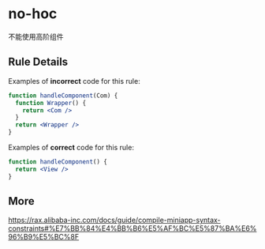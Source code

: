 # no-hoc
不能使用高阶组件

## Rule Details
Examples of **incorrect** code for this rule:

```jsx
function handleComponent(Com) {
  function Wrapper() {
    return <Com />
  }
  return <Wrapper />
}
```

Examples of **correct** code for this rule:
```jsx
function handleComponent() {
  return <View />
}
```

## More
https://rax.alibaba-inc.com/docs/guide/compile-miniapp-syntax-constraints#%E7%BB%84%E4%BB%B6%E5%AF%BC%E5%87%BA%E6%96%B9%E5%BC%8F